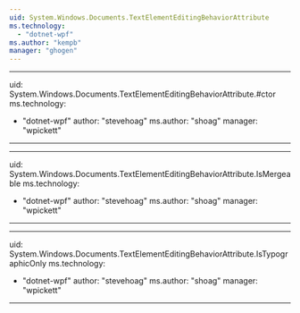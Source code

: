 ```yaml
---
uid: System.Windows.Documents.TextElementEditingBehaviorAttribute
ms.technology: 
  - "dotnet-wpf"
ms.author: "kempb"
manager: "ghogen"
---
```


---
uid: System.Windows.Documents.TextElementEditingBehaviorAttribute.#ctor
ms.technology: 
  - "dotnet-wpf"
author: "stevehoag"
ms.author: "shoag"
manager: "wpickett"
---

---
uid: System.Windows.Documents.TextElementEditingBehaviorAttribute.IsMergeable
ms.technology: 
  - "dotnet-wpf"
author: "stevehoag"
ms.author: "shoag"
manager: "wpickett"
---

---
uid: System.Windows.Documents.TextElementEditingBehaviorAttribute.IsTypographicOnly
ms.technology: 
  - "dotnet-wpf"
author: "stevehoag"
ms.author: "shoag"
manager: "wpickett"
---
